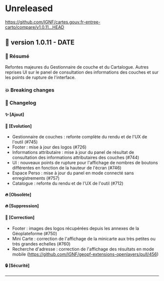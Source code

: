 # Unreleased

<https://github.com/IGNF/cartes.gouv.fr-entree-carto/compare/v1.0.11...HEAD>

## 🔖 version 1.0.11 - __DATE__

### 🎉 Résumé

Refontes majeures du Gestionnaire de couche et du Cartalogue. Autres reprises UI sur le panel de consultation des informations des couches et sur les points de rupture de l'interface.

### 💥 Breaking changes

### 📖 Changelog

#### ✨ [Ajout]

#### 🔨 [Evolution]

- Gestionnaire de couches : refonte complète du rendu et de l'UX de l'outil (#745)
- Footer : mise à jour des logos (#726)
- Informations attributaire : mise à jour du panel de résultat de consultation des informations attributaires des couches (#744)
- UI : nouveaux points de rupture pour l'affichage de nombres de boutons différentes en fonction de la hauteur de l'écran (#746)
- Espace Perso : mise à jour du panel en mode connecté sans enregistrements (#757)
- Catalogue : refonte du rendu et de l'UX de l'outil (#712)

#### 🔥 [Obsolète]

#### 🔥 [Suppression]

#### 🐛 [Correction]

- Footer : images des logos récupérées depuis les annexes de la Géoplateforme (#750)
- Mini Carte : correction de l'affichage de la minicarte aux très petites ou très grandes echelles (#760)
- Recherche d'adresse : correction de l'affichage des résultats en mode mobile (https://github.com/IGNF/geopf-extensions-openlayers/pull/456)

#### 🔒 [Sécurité]

---
